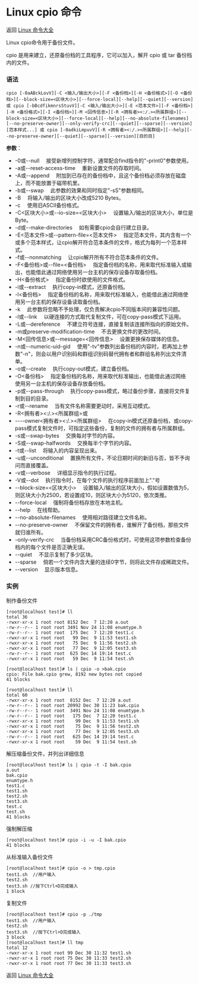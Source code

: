 # Linux cpio 命令

返回 [Linux 命令大全](https://ahuang007.github.com/Linux-Command)

Linux cpio命令用于备份文件。

cpio 是用来建立，还原备份档的工具程序，它可以加入，解开 cpio 或 tar 备份档内的文件。

### 语法

```
cpio [-0aABckLovV][-C <输入/输出大小>][-F <备份档>][-H <备份格式>][-O <备份档>][--block-size=<区块大小>][--force-local][--help][--quiet][--version] 或 cpio [-bBcdfikmnrsStuvV][-C <输入/输出大小>][-E <范本文件>][-F <备份档>][-H <备份格式>][-I <备份档>][-M <回传信息>][-R <拥有者><:/.><所属群组>][--block-size=<区块大小>][--force-local][--help][--no-absolute-filenames][--no-preserve-owner][--only-verify-crc][--quiet][--sparse][--version][范本样式...] 或 cpio [-0adkiLmpuvV][-R <拥有者><:/.><所属群组>][--help][--no-preserve-owner][--quiet][--sparse][--version][目的目]
```

**参数**：

- -0或--null 　接受新增列控制字符，通常配合find指令的"-print0"参数使用。
- -a或--reset-access-time 　重新设置文件的存取时间。
- -A或--append 　附加到已存在的备份档中，且这个备份档必须存放在磁盘上，而不能放置于磁带机里。
- -b或--swap 　此参数的效果和同时指定"-sS"参数相同。
- -B 　将输入/输出的区块大小改成5210 Bytes。
- -c 　使用旧ASCII备份格式。
- -C<区块大小>或--io-size=<区块大小> 　设置输入/输出的区块大小，单位是Byte。
- -d或--make-directories 　如有需要cpio会自行建立目录。
- -E<范本文件>或--pattern-file=<范本文件> 　指定范本文件，其内含有一个或多个范本样式，让cpio解开符合范本条件的文件，格式为每列一个范本样式。
- -f或--nonmatching 　让cpio解开所有不符合范本条件的文件。
- -F<备份档>或--file=<备份档> 　指定备份档的名称，用来取代标准输入或输出，也能借此通过网络使用另一台主机的保存设备存取备份档。
- -H<备份格式> 　指定备份时欲使用的文件格式。
- -i或--extract 　执行copy-in模式，还原备份档。
- -l<备份档> 　指定备份档的名称，用来取代标准输入，也能借此通过网络使用另一台主机的保存设备读取备份档。
- -k 　此参数将忽略不予处理，仅负责解决cpio不同版本间的兼容性问题。
- -l或--link 　以硬连接的方式取代复制文件，可在copy-pass模式下运用。
- -L或--dereference 　不建立符号连接，直接复制该连接所指向的原始文件。
- -m或preserve-modification-time 　不去更换文件的更改时间。
- -M<回传信息>或--message=<回传信息> 　设置更换保存媒体的信息。
- -n或--numeric-uid-gid 　使用"-tv"参数列出备份档的内容时，若再加上参数"-n"，则会以用户识别码和群组识别码替代拥有者和群组名称列出文件清单。
- -o或--create 　执行copy-out模式，建立备份档。
- -O<备份档> 　指定备份档的名称，用来取代标准输出，也能借此通过网络　使用另一台主机的保存设备存放备份档。
- -p或--pass-through 　执行copy-pass模式，略过备份步骤，直接将文件复制到目的目录。
- -r或--rename 　当有文件名称需要更动时，采用互动模式。
- -R<拥有者><:/.><所属群组>或
- ----owner<拥有者><:/.><所属群组> 　在copy-in模式还原备份档，或copy-pass模式复制文件时，可指定这些备份，复制的文件的拥有者与所属群组。
- -s或--swap-bytes 　交换每对字节的内容。
- -S或--swap-halfwords 　交换每半个字节的内容。
- -t或--list 　将输入的内容呈现出来。
- -u或--unconditional 　置换所有文件，不论日期时间的新旧与否，皆不予询问而直接覆盖。
- -v或--verbose 　详细显示指令的执行过程。
- -V或--dot 　执行指令时，在每个文件的执行程序前面加上"."号
- --block-size=<区块大小> 　设置输入/输出的区块大小，假如设置数值为5，则区块大小为2500，若设置成10，则区块大小为5120，依次类推。
- --force-local 　强制将备份档存放在本地主机。
- --help 　在线帮助。
- --no-absolute-filenames 　使用相对路径建立文件名称。
- --no-preserve-owner 　不保留文件的拥有者，谁解开了备份档，那些文件就归谁所有。
- -only-verify-crc 　当备份档采用CRC备份格式时，可使用这项参数检查备份档内的每个文件是否正确无误。
- --quiet 　不显示复制了多少区块。
- --sparse 　倘若一个文件内含大量的连续0字节，则将此文件存成稀疏文件。
- --version 　显示版本信息。

### 实例

制作备份文件

```
[root@localhost test]# ll
total 36
-rwxr-xr-x 1 root root 8152 Dec  7 12:20 a.out
-rw-r--r-- 1 root root 3491 Nov 24 11:08 enumtype.h
-rw-r--r-- 1 root root  175 Dec  7 12:20 test1.c
-rwxr-xr-x 1 root root   99 Dec  9 11:53 test1.sh
-rwxr-xr-x 1 root root   75 Dec  9 11:56 test2.sh
-rwxr-xr-x 1 root root   77 Dec  9 12:05 test3.sh
-rw-r--r-- 1 root root  625 Dec 14 19:14 test.c
-rwxr-xr-x 1 root root   59 Dec  9 11:54 test.sh

[root@localhost test]# ls | cpio -o >bak.cpio
cpio: File bak.cpio grew, 8192 new bytes not copied
41 blocks

[root@localhost test]# ll
total 60
-rwxr-xr-x 1 root root  8152 Dec  7 12:20 a.out
-rw-r--r-- 1 root root 20992 Dec 30 11:23 bak.cpio
-rw-r--r-- 1 root root  3491 Nov 24 11:08 enumtype.h
-rw-r--r-- 1 root root   175 Dec  7 12:20 test1.c
-rwxr-xr-x 1 root root    99 Dec  9 11:53 test1.sh
-rwxr-xr-x 1 root root    75 Dec  9 11:56 test2.sh
-rwxr-xr-x 1 root root    77 Dec  9 12:05 test3.sh
-rw-r--r-- 1 root root   625 Dec 14 19:14 test.c
-rwxr-xr-x 1 root root    59 Dec  9 11:54 test.sh

```

解压缩备份文件，并列出详细信息

```
[root@localhost test]# ls | cpio -t -I bak.cpio 
a.out
bak.cpio
enumtype.h
test1.c
test1.sh
test2.sh
test3.sh
test.c
test.sh
41 blocks
```

强制解压缩

```
[root@localhost test]# cpio -i -u -I bak.cpio 
41 blocks
```

从标准输入备份文件

```
[root@localhost test]# cpio -o > tmp.cpio
test1.sh  //用户输入
test2.sh
test3.sh //按下Ctrl+D完成输入
1 block
```

复制文件

```
[root@localhost test]# cpio -p ./tmp
test1.sh  //用户输入
test2.sh
test3.sh  //按下Ctrl+D完成输入
3 block
[root@localhost test]# ll tmp
total 12
-rwxr-xr-x 1 root root 99 Dec 30 11:32 test1.sh
-rwxr-xr-x 1 root root 75 Dec 30 11:33 test2.sh
-rwxr-xr-x 1 root root 77 Dec 30 11:33 test3.sh
```

返回 [Linux 命令大全](https://ahuang007.github.com/Linux-Command)